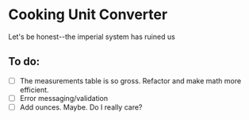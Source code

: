 # Cooking Unit Converter
Let's be honest--the imperial system has ruined us

## To do:
- [ ] The measurements table is so gross. Refactor and make math more efficient.
- [ ] Error messaging/validation
- [ ] Add ounces. Maybe. Do I really care?
